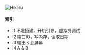 ![Hikaru](https://s-media-cache-ak0.pinimg.com/736x/0c/ce/e6/0ccee61679773d07457c01a3d9336ebe.jpg)

#### 索引

- l1 环境搭建，开机引导，虚拟机调试
- l2 端口IO，写内存，读取日期
- l3 输出 `$` 到屏幕
- l4 A & B
